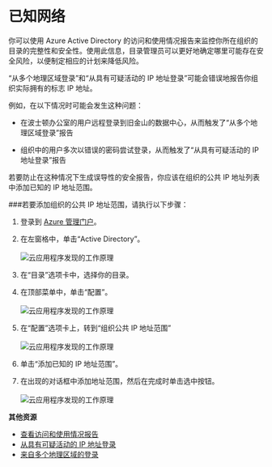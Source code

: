 <properties 
	pageTitle="已知网络" 
	description="配置已知网络后，你可以避免将你组织拥有的 IP 地址包含在“从多个地理区域登录”和“从具有可疑活动的 IP 地址登录”报告中。" 
	services="active-directory" 
	documentationCenter="" 
	authors="markusvi" 
	manager="msStevenPo"  
	editor=""/>

<tags 
	ms.service="active-directory" 
	ms.date="02/18/2016" 
	wacn.date=""/>

# 已知网络


你可以使用 Azure Active Directory 的访问和使用情况报告来监控你所在组织的目录的完整性和安全性。使用此信息，目录管理员可以更好地确定哪里可能存在安全风险，以便制定相应的计划来降低风险。

“从多个地理区域登录”和“从具有可疑活动的 IP 地址登录”可能会错误地报告你组织实际拥有的标志 IP 地址。

例如，在以下情况时可能会发生这种问题：

- 在波士顿办公室的用户远程登录到旧金山的数据中心，从而触发了“从多个地理区域登录”报告 

- 组织中的用户多次以错误的密码尝试登录，从而触发了“从具有可疑活动的 IP 地址登录”报告

若要防止在这种情况下生成误导性的安全报告，你应该在组织的公共 IP 地址列表中添加已知的 IP 地址范围。


###若要添加组织的公共 IP 地址范围，请执行以下步骤： 

1.	登录到 [Azure 管理门户](https://manage.windowsazure.com)。

2.	在左窗格中，单击“Active Directory”。<br><br>![云应用程序发现的工作原理](./media/active-directory-known-networks/known-netwoks-01.png)

3.	在“目录”选项卡中，选择你的目录。

4.	在顶部菜单中，单击“配置”。<br><br>![云应用程序发现的工作原理](./media/active-directory-known-networks/known-netwoks-02.png)

5.	在“配置”选项卡上，转到“组织公共 IP 地址范围”<br><br>![云应用程序发现的工作原理](./media/active-directory-known-networks/known-netwoks-03.png)

6.	单击“添加已知的 IP 地址范围”。

7.	在出现的对话框中添加地址范围，然后在完成时单击选中按钮。<br><br>![云应用程序发现的工作原理](./media/active-directory-known-networks/known-netwoks-04.png)


**其他资源**


* [查看访问和使用情况报告](active-directory-view-access-usage-reports)
* [从具有可疑活动的 IP 地址登录](active-directory-reporting-sign-ins-from-ip-addresses-with-suspicious-activity)
* [来自多个地理区域的登录](active-directory-reporting-sign-ins-from-multiple-geographies)

<!---HONumber=Mooncake_0418_2016-->